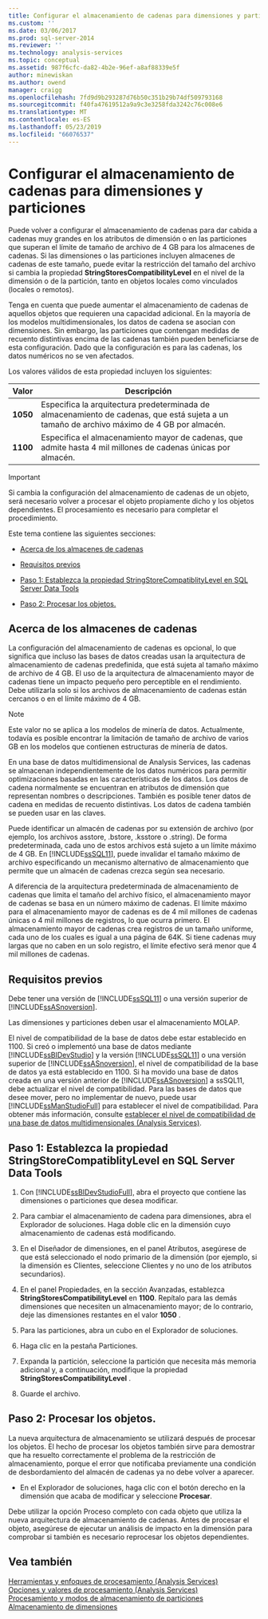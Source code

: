```yaml
---
title: Configurar el almacenamiento de cadenas para dimensiones y particiones | Microsoft Docs
ms.custom: ''
ms.date: 03/06/2017
ms.prod: sql-server-2014
ms.reviewer: ''
ms.technology: analysis-services
ms.topic: conceptual
ms.assetid: 987f6cfc-da82-4b2e-96ef-a8af88339e5f
author: minewiskan
ms.author: owend
manager: craigg
ms.openlocfilehash: 7fd9d9b293287d76b50c351b29b74df509793168
ms.sourcegitcommit: f40fa47619512a9a9c3e3258fda3242c76c008e6
ms.translationtype: MT
ms.contentlocale: es-ES
ms.lasthandoff: 05/23/2019
ms.locfileid: "66076537"
---
```

# <a name="configure-string-storage-for-dimensions-and-partitions"></a>Configurar el almacenamiento de cadenas para dimensiones y particiones
  Puede volver a configurar el almacenamiento de cadenas para dar cabida a cadenas muy grandes en los atributos de dimensión o en las particiones que superan el límite de tamaño de archivo de 4 GB para los almacenes de cadenas. Si las dimensiones o las particiones incluyen almacenes de cadenas de este tamaño, puede evitar la restricción del tamaño del archivo si cambia la propiedad **StringStoresCompatibilityLevel** en el nivel de la dimensión o de la partición, tanto en objetos locales como vinculados (locales o remotos).  
  
 Tenga en cuenta que puede aumentar el almacenamiento de cadenas de aquellos objetos que requieren una capacidad adicional. En la mayoría de los modelos multidimensionales, los datos de cadena se asocian con dimensiones. Sin embargo, las particiones que contengan medidas de recuento distintivas encima de las cadenas también pueden beneficiarse de esta configuración. Dado que la configuración es para las cadenas, los datos numéricos no se ven afectados.  
  
 Los valores válidos de esta propiedad incluyen los siguientes:  
  
|Valor|Descripción|  
|-----------|-----------------|  
|**1050**|Especifica la arquitectura predeterminada de almacenamiento de cadenas, que está sujeta a un tamaño de archivo máximo de 4 GB por almacén.|  
|**1100**|Especifica el almacenamiento mayor de cadenas, que admite hasta 4 mil millones de cadenas únicas por almacén.|  
  
> [!IMPORTANT]  
>  Si cambia la configuración del almacenamiento de cadenas de un objeto, será necesario volver a procesar el objeto propiamente dicho y los objetos dependientes. El procesamiento es necesario para completar el procedimiento.  
  
 Este tema contiene las siguientes secciones:  
  
-   [Acerca de los almacenes de cadenas](#bkmk_background)  
  
-   [Requisitos previos](#bkmk_prereq)  
  
-   [Paso 1: Establezca la propiedad StringStoreCompatiblityLevel en SQL Server Data Tools](#bkmk_step1)  
  
-   [Paso 2: Procesar los objetos.](#bkmk_step2)  
  
##  <a name="bkmk_background"></a> Acerca de los almacenes de cadenas  
 La configuración del almacenamiento de cadenas es opcional, lo que significa que incluso las bases de datos creadas usan la arquitectura de almacenamiento de cadenas predefinida, que está sujeta al tamaño máximo de archivo de 4 GB. El uso de la arquitectura de almacenamiento mayor de cadenas tiene un impacto pequeño pero perceptible en el rendimiento. Debe utilizarla solo si los archivos de almacenamiento de cadenas están cercanos o en el límite máximo de 4 GB.  
  
> [!NOTE]  
>  Este valor no se aplica a los modelos de minería de datos. Actualmente, todavía es posible encontrar la limitación de tamaño de archivo de varios GB en los modelos que contienen estructuras de minería de datos.  
  
 En una base de datos multidimensional de Analysis Services, las cadenas se almacenan independientemente de los datos numéricos para permitir optimizaciones basadas en las características de los datos. Los datos de cadena normalmente se encuentran en atributos de dimensión que representan nombres o descripciones. También es posible tener datos de cadena en medidas de recuento distintivas. Los datos de cadena también se pueden usar en las claves.  
  
 Puede identificar un almacén de cadenas por su extensión de archivo (por ejemplo, los archivos asstore, .bstore, .ksstore o .string). De forma predeterminada, cada uno de estos archivos está sujeto a un límite máximo de 4 GB. En [!INCLUDE[ssSQL11](../../includes/sssql11-md.md)], puede invalidar el tamaño máximo de archivo especificando un mecanismo alternativo de almacenamiento que permite que un almacén de cadenas crezca según sea necesario.  
  
 A diferencia de la arquitectura predeterminada de almacenamiento de cadenas que limita el tamaño del archivo físico, el almacenamiento mayor de cadenas se basa en un número máximo de cadenas. El límite máximo para el almacenamiento mayor de cadenas es de 4 mil millones de cadenas únicas o 4 mil millones de registros, lo que ocurra primero. El almacenamiento mayor de cadenas crea registros de un tamaño uniforme, cada uno de los cuales es igual a una página de 64K. Si tiene cadenas muy largas que no caben en un solo registro, el límite efectivo será menor que 4 mil millones de cadenas.  
  
##  <a name="bkmk_prereq"></a> Requisitos previos  
 Debe tener una versión de [!INCLUDE[ssSQL11](../../includes/sssql11-md.md)] o una versión superior de [!INCLUDE[ssASnoversion](../../includes/ssasnoversion-md.md)].  
  
 Las dimensiones y particiones deben usar el almacenamiento MOLAP.  
  
 El nivel de compatibilidad de la base de datos debe estar establecido en 1100. Si creó o implementó una base de datos mediante [!INCLUDE[ssBIDevStudio](../../includes/ssbidevstudio-md.md)] y la versión [!INCLUDE[ssSQL11](../../includes/sssql11-md.md)] o una versión superior de [!INCLUDE[ssASnoversion](../../includes/ssasnoversion-md.md)], el nivel de compatibilidad de la base de datos ya está establecido en 1100. Si ha movido una base de datos creada en una versión anterior de [!INCLUDE[ssASnoversion](../../includes/ssasnoversion-md.md)] a ssSQL11, debe actualizar el nivel de compatibilidad. Para las bases de datos que desee mover, pero no implementar de nuevo, puede usar [!INCLUDE[ssManStudioFull](../../includes/ssmanstudiofull-md.md)] para establecer el nivel de compatibilidad. Para obtener más información, consulte [establecer el nivel de compatibilidad de una base de datos multidimensionales &#40;Analysis Services&#41;](compatibility-level-of-a-multidimensional-database-analysis-services.md).  
  
##  <a name="bkmk_step1"></a> Paso 1: Establezca la propiedad StringStoreCompatiblityLevel en SQL Server Data Tools  
  
1.  Con [!INCLUDE[ssBIDevStudioFull](../../includes/ssbidevstudiofull-md.md)], abra el proyecto que contiene las dimensiones o particiones que desea modificar.  
  
2.  Para cambiar el almacenamiento de cadena para dimensiones, abra el Explorador de soluciones. Haga doble clic en la dimensión cuyo almacenamiento de cadenas está modificando.  
  
3.  En el Diseñador de dimensiones, en el panel Atributos, asegúrese de que está seleccionado el nodo primario de la dimensión (por ejemplo, si la dimensión es Clientes, seleccione Clientes y no uno de los atributos secundarios).  
  
4.  En el panel Propiedades, en la sección Avanzadas, establezca **StringStoresCompatibilityLevel** en **1100**. Repítalo para las demás dimensiones que necesiten un almacenamiento mayor; de lo contrario, deje las dimensiones restantes en el valor **1050** .  
  
5.  Para las particiones, abra un cubo en el Explorador de soluciones.  
  
6.  Haga clic en la pestaña Particiones.  
  
7.  Expanda la partición, seleccione la partición que necesita más memoria adicional y, a continuación, modifique la propiedad **StringStoresCompatibilityLevel** .  
  
8.  Guarde el archivo.  
  
##  <a name="bkmk_step2"></a> Paso 2: Procesar los objetos.  
 La nueva arquitectura de almacenamiento se utilizará después de procesar los objetos. El hecho de procesar los objetos también sirve para demostrar que ha resuelto correctamente el problema de la restricción de almacenamiento, porque el error que notificaba previamente una condición de desbordamiento del almacén de cadenas ya no debe volver a aparecer.  
  
-   En el Explorador de soluciones, haga clic con el botón derecho en la dimensión que acaba de modificar y seleccione **Procesar**.  
  
 Debe utilizar la opción Proceso completo con cada objeto que utiliza la nueva arquitectura de almacenamiento de cadenas. Antes de procesar el objeto, asegúrese de ejecutar un análisis de impacto en la dimensión para comprobar si también es necesario reprocesar los objetos dependientes.  
  
## <a name="see-also"></a>Vea también  
 [Herramientas y enfoques de procesamiento &#40;Analysis Services&#41;](tools-and-approaches-for-processing-analysis-services.md)   
 [Opciones y valores de procesamiento &#40;Analysis Services&#41;](processing-options-and-settings-analysis-services.md)   
 [Procesamiento y modos de almacenamiento de particiones](../multidimensional-models-olap-logical-cube-objects/partitions-partition-storage-modes-and-processing.md)   
 [Almacenamiento de dimensiones](../multidimensional-models-olap-logical-dimension-objects/dimensions-storage.md)  
  
  
